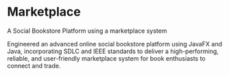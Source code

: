 # Marketplace
A Social Bookstore Platform using a marketplace system

Engineered an advanced online social bookstore platform using JavaFX and Java, incorporating SDLC and IEEE standards to deliver a high-performing, reliable, and user-friendly marketplace system for book enthusiasts to connect and trade.
